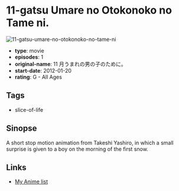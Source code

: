 # 11-gatsu Umare no Otokonoko no Tame ni.

![11-gatsu-umare-no-otokonoko-no-tame-ni](https://cdn.myanimelist.net/images/anime/1539/112584.jpg)

-   **type**: movie
-   **episodes**: 1
-   **original-name**: 11 月うまれの男の子のために。
-   **start-date**: 2012-01-20
-   **rating**: G - All Ages

## Tags

-   slice-of-life

## Sinopse

A short stop motion animation from Takeshi Yashiro, in which a small surprise is given to a boy on the morning of the first snow.

## Links

-   [My Anime list](https://myanimelist.net/anime/48313/11-gatsu_Umare_no_Otokonoko_no_Tame_ni)
